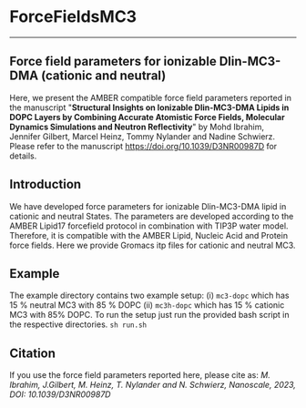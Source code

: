 # ForceFieldsMC3
-------------------------------------------------------------------------
Force field parameters for ionizable Dlin-MC3-DMA (cationic and neutral)
-------------------------------------------------------------------------
Here, we present the AMBER compatible force field parameters reported in the  manuscript "**Structural Insights on Ionizable Dlin-MC3-DMA Lipids in DOPC Layers by Combining Accurate Atomistic Force Fields, Molecular Dynamics Simulations and Neutron Reflectivity**" by Mohd Ibrahim, Jennifer Gilbert, Marcel Heinz, Tommy Nylander and Nadine Schwierz. Please refer to the manuscript https://doi.org/10.1039/D3NR00987D for details.


## Introduction
We have developed force parameters for ionizable Dlin-MC3-DMA lipid in cationic and neutral States. The parameters are developed according to the AMBER Lipid17 forcefield protocol in combination with TIP3P water model. Therefore, it is compatible with the AMBER Lipid, Nucleic Acid and Protein force fields. Here we provide Gromacs itp files for cationic and neutral MC3. 
## Example
The example directory contains two example setup: (i) `mc3-dopc` which has 15 % neutral MC3 with 85 % DOPC (ii) `mc3h-dopc` which has 15 % cationic MC3 with 85% DOPC.
To run the setup just run the provided bash script in the respective directories. `sh run.sh` 
## Citation
If you use the force field parameters reported here, please cite as: 
*M. Ibrahim, J.Gilbert, M. Heinz, T. Nylander and N. Schwierz, Nanoscale, 2023, DOI: 10.1039/D3NR00987D*


